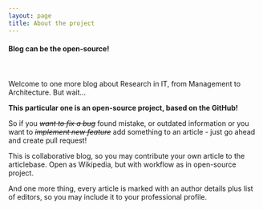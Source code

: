 ```yaml
---
layout: page
title: About the project
---
```



#### Blog can be the open-source!
<br/>
<br/>
Welcome to  one more blog about Research in IT, from Management to Architecture. But wait...

**This particular one is an open-source project, based on the GitHub!**

So if you <S>_want to fix a bug_</S> found mistake, or outdated information or you want to <S>_implement new feature_</S> add something to an article - just go ahead and create pull request!

This is collaborative blog, so you may contribute your own article to the articlebase. Open as Wikipedia, but with workflow as in open-source project. 

And one more thing, every article is marked with an author details plus list of editors, so you may include it to your professional profile. 

